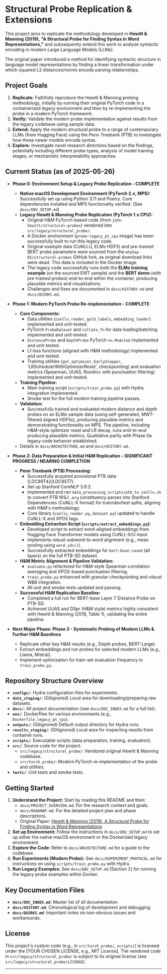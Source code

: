 # Structural Probe Replication & Extensions

This project aims to replicate the methodology developed in **Hewitt & Manning (2019), "A Structural Probe for Finding Syntax in Word Representations,"** and subsequently extend this work to analyze syntactic encoding in modern Large Language Models (LLMs).

The original paper introduced a method for identifying syntactic structure in language model representations by finding a linear transformation under which squared L2 distances/norms encode parsing relationships.

## Project Goals

1.  **Replicate:** Faithfully reproduce the Hewitt & Manning probing methodology, initially by running their original PyTorch code in a containerized legacy environment and then by re-implementing the probe in a modern PyTorch framework.
2.  **Verify:** Validate the modern probe implementation against results from the legacy codebase using sample data.
3.  **Extend:** Apply the modern structural probe to a range of contemporary LLMs (from Hugging Face) using the Penn Treebank (PTB) to investigate how these newer models encode syntax.
4.  **Explore:** Investigate novel research directions based on the findings, potentially including different probe types, analysis of model training stages, or mechanistic interpretability approaches.

## Current Status (as of 2025-05-26)

*   **Phase 0: Environment Setup & Legacy Probe Replication - COMPLETE**
    *   **Native macOS Development Environment (PyTorch 2.x, MPS):** Successfully set up using Python 3.11 and Poetry. Core dependencies installed and MPS functionality verified. (See `docs/ENV_SETUP.md`)
    *   **Legacy Hewitt & Manning Probe Replication (PyTorch 1.x CPU):**
        *   Original H&M PyTorch-based code (from `john-hewitt/structural-probes`) vendored into `src/legacy/structural_probe/`.
        *   A Docker environment (`probe:legacy_pt_cpu` image) has been successfully built to run this legacy code.
        *   Original example data (CoNLLU, ELMo HDF5) and pre-trained BERT probe parameters were sourced from the `whykay-01/structural-probes` GitHub fork, as original download links were dead. This data is included in the Docker image.
        *   The legacy code successfully runs both the **ELMo training example** (on the sourced EWT sample) and the **BERT demo** (with pre-trained probes) end-to-end within the container, producing plausible metrics and visualizations.
        *   Challenges and fixes are documented in `docs/HISTORY.md` and `docs/QUIRKS.md`.

*   **Phase 1: Modern PyTorch Probe Re-implementation - COMPLETE**
    *   **Core Components:**
        *   Data utilities (`conllu_reader`, `gold_labels`, `embedding_loader`) implemented and unit-tested.
        *   PyTorch `ProbeDataset` and `collate_fn` for data loading/batching implemented and unit-tested.
        *   `DistanceProbe` and `DepthProbe` PyTorch `nn.Module`s implemented and unit-tested.
        *   L1 loss functions (aligned with H&M methodology) implemented and unit-tested.
        *   Training utilities (`get_optimizer`, `EarlyStopper`, 'LRSchedulerWithOptimizerReset', checkpointing) and evaluation metrics (Spearman, UUAS, RootAcc with punctuation filtering) implemented and unit-tested.
    *   **Training Pipeline:**
        *   Main training script (`scripts/train_probe.py`) with Hydra integration implemented.
        *   Smoke test for the full modern training pipeline passes.
    *   **Validation:**
        *   Successfully trained and evaluated modern distance and depth probes on an ELMo sample data (using self-generated, MWT-filtered aligned HDF5s), producing plausible metrics and demonstrating functionality on MPS. The pipeline, including H&M-style optimizer reset and LR decay, runs end-to-end producing plausible metrics. Qualitative parity with Phase 0a legacy code behavior established.
    *   Details in `docs/ARCHITECTURE.md` and `docs/HISTORY.md`.

*   **Phase 2: Data Preparation & Initial H&M Replication - SIGNIFICANT PROGRESS / NEARING COMPLETION**
    *   **Penn Treebank (PTB) Processing:**
        *   Successfully acquired provisional PTB data (LDC99T42/LDC95T7).
        *   Set up Stanford CoreNLP 3.9.2.
        *   Implemented and ran `data_processing_scripts/ptb_to_conllx.sh` to convert PTB WSJ `.mrg` constituency parses into Stanford Dependencies (CoNLL-X format) for train/dev/test splits, aligning with H&M's methodology.
        *   Core library (`conllu_reader.py`, `dataset.py`) updated to handle CoNLL-X and XPOS tags.
    *   **Embedding Extraction Script (`scripts/extract_embeddings.py`):**
        *   Developed script to extract word-aligned embeddings from Hugging Face Transformer models using CoNLL-X/U input.
        *   Implements robust subword-to-word alignment (e.g., mean pooling using `word_ids()`).
        *   Successfully extracted embeddings for `bert-base-cased` (all layers) on the full PTB-SD dataset.
    *   **H&M Metric Alignment & Pipeline Validation:**
        *   `evaluate.py` refactored for H&M-style Spearman correlation averaging and XPOS-based punctuation filtering.
        *   `train_probe.py` enhanced with granular checkpointing and robust W&B integration.
        *   All unit and smoke tests updated and passing.
    *   **Successful H&M Replication Baseline:**
        *   Completed a full run for BERT-base Layer 7 Distance Probe on PTB-SD.
        *   Achieved UUAS and DSpr (H&M style) metrics highly consistent with Hewitt & Manning (2019, Table 1), validating the entire pipeline.

*   **Next Major Phase: Phase 3 - Systematic Probing of Modern LLMs & Further H&M Baselines**
    *   Replicate other key H&M results (e.g., Depth probes, BERT-Large).
    *   Extract embeddings and run probes for selected modern LLMs (e.g., Llama, Mistral).
    *   Implement optimization for train-set evaluation frequency in `train_probe.py`.

## Repository Structure Overview

*   **`configs/`**: Hydra configuration files for experiments.
*   **`data_staging/`**: (Gitignored) Local area for downloading/preparing raw datasets.
*   **`docs/`**: All project documentation (see `docs/DOC_INDEX.md` for a full list).
*   **`env/`**: Dockerfiles for various environments (e.g., `Dockerfile.legacy_pt_cpu`).
*   **`outputs/`**: (Gitignored) Default output directory for Hydra runs.
*   **`results_staging/`**: (Gitignored) Local area for inspecting results from container runs.
*   **`scripts/`**: Executable scripts (data preparation, training, evaluation).
*   **`src/`**: Source code for the project.
    *   `src/legacy/structural_probe/`: Vendored original Hewitt & Manning codebase.
    *   `src/torch_probe/`: Modern PyTorch re-implementation of the probe and utilities.
*   **`tests/`**: Unit tests and smoke tests.

## Getting Started

1.  **Understand the Project:** Start by reading this README and then:
    *   `docs/PROJECT_OVERVIEW.md`: For the research context and goals.
    *   `docs/ROADMAP.md`: For the detailed project plan and phase descriptions.
    *   Original Paper: [Hewitt & Manning (2019), A Structural Probe for Finding Syntax in Word Representations](https://www.aclweb.org/anthology/N19-1042/)
2.  **Set up Environment:** Follow the instructions in `docs/ENV_SETUP.md` to set up either the native macOS environment or the Dockerized legacy environment.
3.  **Explore the Code:** Refer to `docs/ARCHITECTURE.md` for a guide to the codebase.
4.  **Run Experiments (Modern Probe):** See `docs/EXPERIMENT_PROTOCOL.md` for instructions on using `scripts/train_probe.py` with Hydra.
5.  **Run Legacy Examples:** See `docs/ENV_SETUP.md` (Section 2) for running the legacy probe examples within Docker.

## Key Documentation Files

*   **`docs/DOC_INDEX.md`**: Master list of all documentation.
*   **`docs/HISTORY.md`**: Chronological log of development and debugging.
*   **`docs/QUIRKS.md`**: Important notes on non-obvious issues and workarounds.

## License

This project's custom code (e.g., in `src/torch_probe/`, `scripts/`) is licensed under the [YOUR CHOSEN LICENSE, e.g., MIT License]. The vendored code in `src/legacy/structural_probe/` is subject to its original license (see `src/legacy/structural_probe/LICENSE`).

---